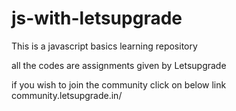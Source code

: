# js-with-letsupgrade

This is a javascript basics learning repository

all the codes are assignments given by Letsupgrade

if you wish to join the community click on below link
community.letsupgrade.in/
